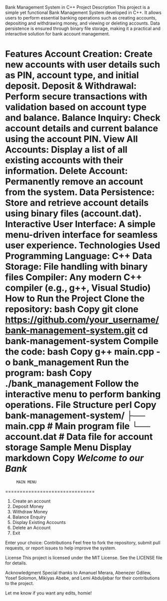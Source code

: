 Bank Management System in C++
Project Description
This project is a simple yet functional Bank Management System developed in C++. It allows users to perform essential banking operations such as creating accounts, depositing and withdrawing money, and viewing or deleting accounts. Data persistence is ensured through binary file storage, making it a practical and interactive solution for bank account management.

Features
Account Creation: Create new accounts with user details such as PIN, account type, and initial deposit.
Deposit & Withdrawal: Perform secure transactions with validation based on account type and balance.
Balance Inquiry: Check account details and current balance using the account PIN.
View All Accounts: Display a list of all existing accounts with their information.
Delete Account: Permanently remove an account from the system.
Data Persistence: Store and retrieve account details using binary files (account.dat).
Interactive User Interface: A simple menu-driven interface for seamless user experience.
Technologies Used
Programming Language: C++
Data Storage: File handling with binary files
Compiler: Any modern C++ compiler (e.g., g++, Visual Studio)
How to Run the Project
Clone the repository:
bash
Copy
git clone https://github.com/your_username/bank-management-system.git
cd bank-management-system
Compile the code:
bash
Copy
g++ main.cpp -o bank_management
Run the program:
bash
Copy
./bank_management
Follow the interactive menu to perform banking operations.
File Structure
perl
Copy
bank-management-system/
├── main.cpp        # Main program file
└── account.dat      # Data file for account storage
Sample Menu Display
markdown
Copy
*****Welcome to our Bank*****
===============================
         MAIN MENU            
===============================

1. Create an account
2. Deposit Money
3. Withdraw Money
4. Balance Enquiry
5. Display Existing Accounts
6. Delete an Account
7. Exit

Enter your choice:
Contributions
Feel free to fork the repository, submit pull requests, or report issues to help improve the system.

License
This project is licensed under the MIT License. See the LICENSE file for details.

Acknowledgment
Special thanks to Amanuel Merara, Abenezer Gdilew, Yosef Solomon, Mikiyas Abebe, and Lemi Abduljebar for their contributions to the project.

Let me know if you want any edits, homie!
